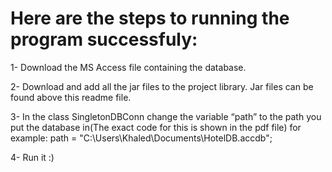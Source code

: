 # Here are the steps to running the program successfuly:
1-	Download the MS Access file containing the database.

2-	Download and add all the jar files to the project library. Jar files can be found above this readme file.

3-	In the class SingletonDBConn change the variable “path” to the path you put the database in(The exact code for this is shown in the pdf file) 
    for example: path = "C:\Users\Khaled\Documents\HotelDB.accdb";

4-	Run it :)
